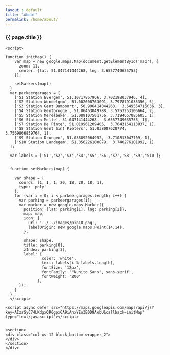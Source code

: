 ```yaml
---
layout : default
title: "About"
permalink: /home/about/
---
```



<dl>
<div class="container">
<div class="col-xs-12 block_top wrapper_3">
        <h3 class="text-center white padding-block font">{{ page.title }}</h3>
</div>


<section>
    <div id="map"></div>
      <div class="col-xs-12">
        <section class="sidebar font-reg">
            <div class="loader"></div>
        </section>
      </div>
</section>

    <script>
        
    function initMap() {
        var map = new google.maps.Map(document.getElementById('map'), {
          zoom: 11,
          center: {lat: 51.047141444268, lng: 3.6557749635753}
        });

        setMarkers(map);
      }
      var parkeergarages = [
        ['S1 Station Evergem', 51.10717867966, 3.702198037946, 4],
        ['S2 Station Wondelgem', 51.002608763091, 3.7978791035356, 5],
        ['S3 Station Gent Dampoort', 50.996414044263,  3.649554715036, 3],
        ['S4 Station Gentbrugge', 51.06463049788, 3.5757253106664, 2],
        ['S5 Station Merelbeke', 51.089107501756, 3.7194657085605, 1],
        ['S6 Station Melle', 51.047141444268,  3.6557749635753, 1],
        ['S7 Station De Pinte', 51.019961209405,  3.7643164113837, 1],
        ['S8 Station Gent Sint Pieters', 51.038087620774,  3.7569866859764, 1],
        ['S9 Station Drongen', 51.036092064952,  3.710813047709, 1],
        ['S10 Station Landegem', 51.056226100879,  3.740276101992, 1]
      ];

      var labels = ['S1','S2','S3','S4','S5','S6','S7','S8','S9','S10'];


      function setMarkers(map) {

        var shape = {
          coords: [1, 1, 1, 20, 18, 20, 18, 1],
          type: 'poly'
        };
        for (var i = 0; i < parkeergarages.length; i++) {
          var parking = parkeergarages[i];
          var marker = new google.maps.Marker({
            position: {lat: parking[1], lng: parking[2]},
            map: map,
            icon: {
              url: '../../images/pin10.png',
              labelOrigin: new google.maps.Point(14,14),
            },
            
            shape: shape,
            title: parking[0],
            zIndex: parking[3],
            label: {
                    color: 'white',
                    text: labels[i % labels.length],
                    fontSize: '12px',
                    fontFamily: '"Nunito Sans", sans-serif',
                    fontWeight: '200'
                  },
          });
        }
      }
      </script>

    <script async defer src="https://maps.googleapis.com/maps/api/js?key=AIzaSyC74LKdgxQR0gpx6A9iAnxYEo3B0D9AobU&callback=initMap"
    type="text/javascript"></script>


    <section>
    <div class="col-xs-12 block_bottom wrapper_2">
    </div>
    </section>
    </div>
</dl>